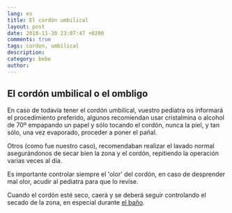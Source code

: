 ```yaml
---
lang: es
title: El cordón umbilical
layout: post
date: 2018-11-30 23:07:47 +0200
comments: true
tags: cordon, umbilical
description:
category: bebe
author:
---
```


## El cordón umbilical o el ombligo

En caso de todavía tener el cordón umbilical, vuestro pediatra os informará el procedimiento preferido, algunos recomiendan usar cristalmina o alcohol de 70º empapando un papel y sólo tocando el cordón, nunca la piel, y tan sólo, una vez evaporado, proceder a poner el pañal.

Otros (como fue nuestro caso), recomendaban realizar el lavado normal asegurándonos de secar bien la zona y el cordón, repitiendo la operación varias veces al día.

Es importante controlar siempre el 'olor' del cordón, en caso de desprender mal olor, acudir al pediatra para que lo revise.

Cuando el cordón esté seco, caerá y se deberá seguir controlando el secado de la zona, en especial durante [el baño]({filename}banyo.md).
